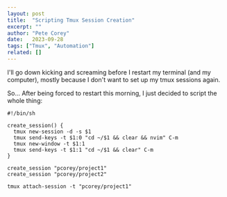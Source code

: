 ```yaml
---
layout: post
title:  "Scripting Tmux Session Creation"
excerpt: ""
author: "Pete Corey"
date:   2023-09-28
tags: ["Tmux", "Automation"]
related: []
---
```


I'll go down kicking and screaming before I restart my terminal (and my computer), mostly because I don't want to set up my tmux sessions again.

So... After being forced to restart this morning, I just decided to script the whole thing:

```
#!/bin/sh

create_session() {
  tmux new-session -d -s $1
  tmux send-keys -t $1:0 "cd ~/$1 && clear && nvim" C-m
  tmux new-window -t $1:1
  tmux send-keys -t $1:1 "cd ~/$1 && clear" C-m
}

create_session "pcorey/project1"
create_session "pcorey/project2"

tmux attach-session -t "pcorey/project1"
```
